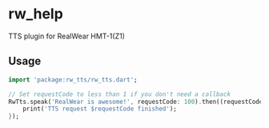 # rw_help

TTS plugin for RealWear HMT-1(Z1) 

## Usage
```dart
import 'package:rw_tts/rw_tts.dart';

// Set requestCode to less than 1 if you don't need a callback
RwTts.speak('RealWear is awesome!', requestCode: 100).then((requestCode) {
    print('TTS request $requestCode finished');
});
```